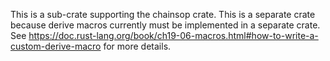 This is a sub-crate supporting the chainsop crate.  This is a separate crate
because derive macros currently must be implemented in a separate crate.  See
https://doc.rust-lang.org/book/ch19-06-macros.html#how-to-write-a-custom-derive-macro
for more details.
